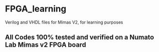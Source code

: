 # FPGA_learning
Verilog and VHDL files for Mimas V2, for learning purposes

## All Codes 100% tested and verified on a Numato Lab Mimas v2 FPGA board
